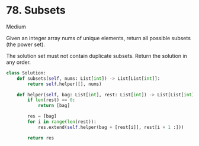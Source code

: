 # 78. Subsets

Medium

Given an integer array nums of unique elements, return all possible subsets (the power set).

The solution set must not contain duplicate subsets. Return the solution in any order.

```python
class Solution:
    def subsets(self, nums: List[int]) -> List[List[int]]:
        return self.helper([], nums)

    def helper(self, bag: List[int], rest: List[int]) -> List[List[int]]:
        if len(rest) == 0:
            return [bag]

        res = [bag]
        for i in range(len(rest)):
            res.extend(self.helper(bag + [rest[i]], rest[i + 1 :]))

        return res
```
